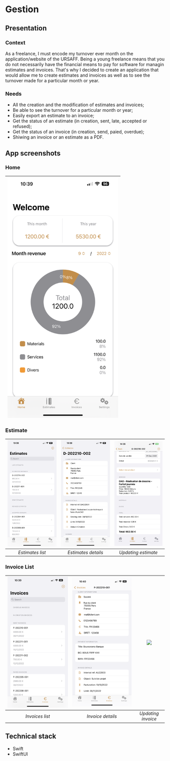 # Gestion
## Presentation
### Context
As a freelance, I must encode my turnover ever month on the application/website of the URSAFF. Being a young freelance means that you do not necessarily have the financial means to pay for software for managin estimates and invoices.
That's why I decided to create an application that would allow me to create estimates and invoices as well as to see the turnover made for a particular month or year.

### Needs
- All the creation and the modification of estimates and invoices;
- Be able to see the turnover for a particular month or year;
- Easily export an estimate to an invoice;
- Get the status of an estimate (in creation, sent, late, accepted or refused);
- Get the status of an invoice (in creation, send, paied, overdue);
- Shiwing an invoice or an estimate as a PDF.

## App screenshots
### Home
| <img src="/Screenshots/Home.PNG" width="350"> |
|:--:|

### Estimate
| <img src="/Screenshots/EstimatesList.PNG" width="350"> | <img src="/Screenshots/EstimateDetails.png" width="350"> | <img src="/Screenshots/EstimateUpdate.jpeg" width="350"> |
|:--:|:--:|:--:|
| *Estimates list* | *Estimates details* | *Updating estimate* |

### Invoice List
| <img src="/Screenshots/InvoicesList.PNG" width="350"> | <img src="/Screenshots/InvoiceDetails.png" width="350"> | <img src="/Screenshots/InvoiceUpdate.png" width="350"> |
|:--:|:--:|:--:|
| *Invoices list* | *Invoice details* | *Updating invoice* |

## Technical stack
- Swift
- SwiftUI
